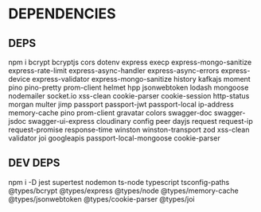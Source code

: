 # DEPENDENCIES


## DEPS

npm i bcrypt bcryptjs cors dotenv express execp express-mongo-sanitize express-rate-limit express-async-handler express-async-errors express-device express-validator express-mongo-sanitize history kafkajs moment pino pino-pretty prom-client helmet hpp jsonwebtoken lodash mongoose nodemailer socket.io xss-clean cookie-parser cookie-session http-status morgan multer jimp passport passport-jwt passport-local ip-address memory-cache pino prom-client gravatar colors swagger-doc swagger-jsdoc swagger-ui-express cloudinary config peer dayjs request request-ip request-promise response-time winston winston-transport zod xss-clean validator joi googleapis passport-local-mongoose cookie-parser <!-- reflect-metadata -->


## DEV DEPS
npm i -D jest supertest nodemon ts-node typescript tsconfig-paths @types/bcrypt @types/express @types/node @types/memory-cache @types/jsonwebtoken @types/cookie-parser @types/joi 